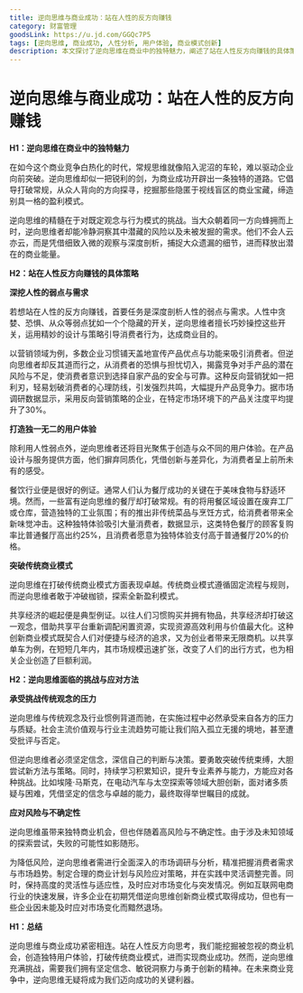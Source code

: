 ```yaml
---
title: 逆向思维与商业成功：站在人性的反方向赚钱
category: 财富管理
goodsLink: https://u.jd.com/GGQc7P5
tags: [逆向思维, 商业成功, 人性分析, 用户体验, 商业模式创新]
description: 本文探讨了逆向思维在商业中的独特魅力，阐述了站在人性反方向赚钱的具体策略，包括深挖人性弱点与需求、打造独特用户体验以及突破传统商业模式，并分析了逆向思维面临的挑战与应对方法，为追求商业成功的从业者提供了宝贵的思路和启示。
---
```


# 逆向思维与商业成功：站在人性的反方向赚钱

**H1：逆向思维在商业中的独特魅力**

在如今这个商业竞争白热化的时代，常规思维就像陷入泥沼的车轮，难以驱动企业向前突破。逆向思维却似一把锐利的剑，为商业成功开辟出一条独特的道路。它倡导打破常规，从众人背向的方向探寻，挖掘那些隐匿于视线盲区的商业宝藏，缔造别具一格的盈利模式。

逆向思维的精髓在于对既定观念与行为模式的挑战。当大众朝着同一方向蜂拥而上时，逆向思维者却能冷静洞察其中潜藏的风险以及未被发掘的需求。他们不会人云亦云，而是凭借细致入微的观察与深度剖析，捕捉大众遗漏的细节，进而释放出潜在的商业能量。

**H2：站在人性反方向赚钱的具体策略**

**深挖人性的弱点与需求**

若想站在人性的反方向赚钱，首要任务是深度剖析人性的弱点与需求。人性中贪婪、恐惧、从众等弱点犹如一个个隐藏的开关，逆向思维者擅长巧妙操控这些开关，运用精妙的设计与策略引导消费者行为，达成商业目的。

以营销领域为例，多数企业习惯铺天盖地宣传产品优点与功能来吸引消费者。但逆向思维者却反其道而行之，从消费者的恐惧与担忧切入，揭露竞争对手产品的潜在风险与不足，使消费者意识到选择自家产品的安全与可靠。这种反向营销犹如一把利刃，轻易划破消费者的心理防线，引发强烈共鸣，大幅提升产品竞争力。据市场调研数据显示，采用反向营销策略的企业，在特定市场环境下的产品关注度平均提升了30%。

**打造独一无二的用户体验**

除利用人性弱点外，逆向思维者还将目光聚焦于创造与众不同的用户体验。在产品设计与服务提供方面，他们摒弃同质化，凭借创新与差异化，为消费者呈上前所未有的感受。

餐饮行业便是很好的例证。通常人们认为餐厅成功的关键在于美味食物与舒适环境。然而，一些富有逆向思维的餐厅却打破常规。有的将用餐区域设置在废弃工厂或仓库，营造独特的工业氛围；有的推出非传统菜品与烹饪方式，给消费者带来全新味觉冲击。这种独特体验吸引大量消费者，数据显示，这类特色餐厅的顾客复购率比普通餐厅高出约25%，且消费者愿意为独特体验支付高于普通餐厅20%的价格。

**突破传统商业模式**

逆向思维在打破传统商业模式方面表现卓越。传统商业模式遵循固定流程与规则，而逆向思维者敢于冲破枷锁，探索全新盈利模式。

共享经济的崛起便是典型例证。以往人们习惯购买并拥有物品，共享经济却打破这一观念，借助共享平台重新调配闲置资源，实现资源高效利用与价值最大化。这种创新商业模式既契合人们对便捷与经济的追求，又为创业者带来无限商机。以共享单车为例，在短短几年内，其市场规模迅速扩张，改变了人们的出行方式，也为相关企业创造了巨额利润。

**H2：逆向思维面临的挑战与应对方法**

**承受挑战传统观念的压力**

逆向思维与传统观念及行业惯例背道而驰，在实施过程中必然承受来自各方的压力与质疑。社会主流价值观与行业主流趋势可能让我们陷入孤立无援的境地，甚至遭受批评与否定。

但逆向思维者必须坚定信念，深信自己的判断与决策。要勇敢突破传统束缚，大胆尝试新方法与策略。同时，持续学习积累知识，提升专业素养与能力，方能应对各种挑战。比如埃隆·马斯克，在电动汽车与太空探索等领域大胆创新，面对诸多质疑与困难，凭借坚定的信念与卓越的能力，最终取得举世瞩目的成就。

**应对风险与不确定性**

逆向思维虽带来独特商业机会，但也伴随着高风险与不确定性。由于涉及未知领域的探索尝试，失败的可能性如影随形。

为降低风险，逆向思维者需进行全面深入的市场调研与分析，精准把握消费者需求与市场趋势。制定合理的商业计划与风险应对策略，并在实践中灵活调整完善。同时，保持高度的灵活性与适应性，及时应对市场变化与突发情况。例如互联网电商行业的快速发展，许多企业在初期凭借逆向思维创新商业模式取得成功，但也有一些企业因未能及时应对市场变化而黯然退场。

**H1：总结**

逆向思维与商业成功紧密相连。站在人性反方向思考，我们能挖掘被忽视的商业机会，创造独特用户体验，打破传统商业模式，进而实现商业成功。然而，逆向思维充满挑战，需要我们拥有坚定信念、敏锐洞察力与勇于创新的精神。在未来商业竞争中，逆向思维无疑将成为我们迈向成功的关键利器。